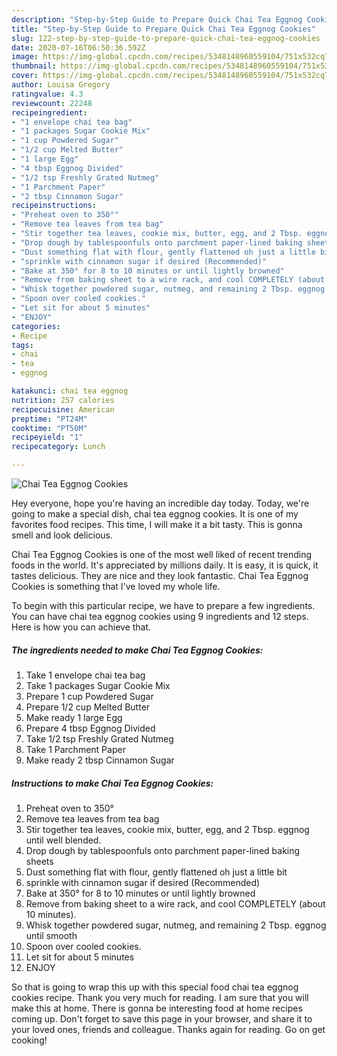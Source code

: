 ```yaml
---
description: "Step-by-Step Guide to Prepare Quick Chai Tea Eggnog Cookies"
title: "Step-by-Step Guide to Prepare Quick Chai Tea Eggnog Cookies"
slug: 122-step-by-step-guide-to-prepare-quick-chai-tea-eggnog-cookies
date: 2020-07-16T06:50:36.592Z
image: https://img-global.cpcdn.com/recipes/5348148960559104/751x532cq70/chai-tea-eggnog-cookies-recipe-main-photo.jpg
thumbnail: https://img-global.cpcdn.com/recipes/5348148960559104/751x532cq70/chai-tea-eggnog-cookies-recipe-main-photo.jpg
cover: https://img-global.cpcdn.com/recipes/5348148960559104/751x532cq70/chai-tea-eggnog-cookies-recipe-main-photo.jpg
author: Louisa Gregory
ratingvalue: 4.3
reviewcount: 22248
recipeingredient:
- "1 envelope chai tea bag"
- "1 packages Sugar Cookie Mix"
- "1 cup Powdered Sugar"
- "1/2 cup Melted Butter"
- "1 large Egg"
- "4 tbsp Eggnog Divided"
- "1/2 tsp Freshly Grated Nutmeg"
- "1 Parchment Paper"
- "2 tbsp Cinnamon Sugar"
recipeinstructions:
- "Preheat oven to 350°"
- "Remove tea leaves from tea bag"
- "Stir together tea leaves, cookie mix, butter, egg, and 2 Tbsp. eggnog until well blended."
- "Drop dough by tablespoonfuls onto parchment paper-lined baking sheets"
- "Dust something flat with flour, gently flattened oh just a little bit"
- "sprinkle with cinnamon sugar if desired (Recommended)"
- "Bake at 350° for 8 to 10 minutes or until lightly browned"
- "Remove from baking sheet to a wire rack, and cool COMPLETELY (about 10 minutes)."
- "Whisk together powdered sugar, nutmeg, and remaining 2 Tbsp. eggnog until smooth"
- "Spoon over cooled cookies."
- "Let sit for about 5 minutes"
- "ENJOY"
categories:
- Recipe
tags:
- chai
- tea
- eggnog

katakunci: chai tea eggnog 
nutrition: 257 calories
recipecuisine: American
preptime: "PT24M"
cooktime: "PT50M"
recipeyield: "1"
recipecategory: Lunch

---
```



![Chai Tea Eggnog Cookies](https://img-global.cpcdn.com/recipes/5348148960559104/751x532cq70/chai-tea-eggnog-cookies-recipe-main-photo.jpg)

Hey everyone, hope you're having an incredible day today. Today, we're going to make a special dish, chai tea eggnog cookies. It is one of my favorites food recipes. This time, I will make it a bit tasty. This is gonna smell and look delicious.



Chai Tea Eggnog Cookies is one of the most well liked of recent trending foods in the world. It's appreciated by millions daily. It is easy, it is quick, it tastes delicious. They are nice and they look fantastic. Chai Tea Eggnog Cookies is something that I've loved my whole life.


To begin with this particular recipe, we have to prepare a few ingredients. You can have chai tea eggnog cookies using 9 ingredients and 12 steps. Here is how you can achieve that.

<!--inarticleads1-->

##### The ingredients needed to make Chai Tea Eggnog Cookies:

1. Take 1 envelope chai tea bag
1. Take 1 packages Sugar Cookie Mix
1. Prepare 1 cup Powdered Sugar
1. Prepare 1/2 cup Melted Butter
1. Make ready 1 large Egg
1. Prepare 4 tbsp Eggnog Divided
1. Take 1/2 tsp Freshly Grated Nutmeg
1. Take 1 Parchment Paper
1. Make ready 2 tbsp Cinnamon Sugar




<!--inarticleads2-->

##### Instructions to make Chai Tea Eggnog Cookies:

1. Preheat oven to 350°
1. Remove tea leaves from tea bag
1. Stir together tea leaves, cookie mix, butter, egg, and 2 Tbsp. eggnog until well blended.
1. Drop dough by tablespoonfuls onto parchment paper-lined baking sheets
1. Dust something flat with flour, gently flattened oh just a little bit
1. sprinkle with cinnamon sugar if desired (Recommended)
1. Bake at 350° for 8 to 10 minutes or until lightly browned
1. Remove from baking sheet to a wire rack, and cool COMPLETELY (about 10 minutes).
1. Whisk together powdered sugar, nutmeg, and remaining 2 Tbsp. eggnog until smooth
1. Spoon over cooled cookies.
1. Let sit for about 5 minutes
1. ENJOY




So that is going to wrap this up with this special food chai tea eggnog cookies recipe. Thank you very much for reading. I am sure that you will make this at home. There is gonna be interesting food at home recipes coming up. Don't forget to save this page in your browser, and share it to your loved ones, friends and colleague. Thanks again for reading. Go on get cooking!
